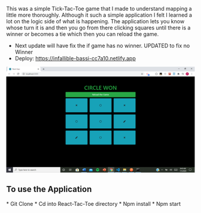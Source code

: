 This was a simple Tick-Tac-Toe game that I made to understand mapping a little more thoroughly. Although it such a simple application I felt
I learned a lot on the logic side of what is happening. The application lets you know whose turn it is and then you go from there clicking squares
until there is a winner or becomes a tie which then you can reload the game.


* Next update will have fix the if game has no winner. UPDATED to fix no Winner
* Deploy: https://infallible-bassi-cc7a10.netlify.app



 ![Tick Tac Toe](https://github.com/philipipara/React-Tac-Toe/blob/master/sample.png)

<h2>To use the Application</h2>
* Git Clone 
* Cd into React-Tac-Toe directory
* Npm install
* Npm start


